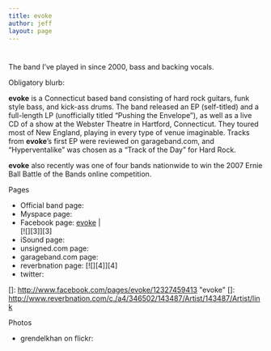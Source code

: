 ```yaml
---
title: evoke
author: jeff
layout: page
---
```

# 

The band I’ve played in since 2000, bass and backing vocals.

Obligatory blurb:

**evoke** is a Connecticut based band consisting of hard rock guitars, funk style bass, and kick-ass drums. The band released an EP (self-titled) and a full-length LP (unofficially titled “Pushing the Envelope”), as well as a live CD of a show at the Webster Theatre in Hartford, Connecticut. They toured most of New England, playing in every type of venue imaginable. Tracks from **evoke**’s first EP were reviewed on garageband.com, and “Hyperventalike” was chosen as a “Track of the Day” for Hard Rock.

**evoke** also recently was one of four bands nationwide to win the 2007 Ernie Ball Battle of the Bands online competition. 

Pages 
*   Official band page: 
*   Myspace page: 
*   Facebook page: [evoke][1] |   
    [![][3]][3]
*   iSound page: 
*   unsigned.com page: 
*   garageband.com page: 
*   reverbnation page: [![][4]][4]
*   twitter: 

 [1]: http://www.facebook.com/pages/evoke/12327459413 "evoke"
 []: http://www.facebook.com/pages/evoke/12327459413 "evoke"
 []: http://www.reverbnation.com/c./a4/346502/143487/Artist/143487/Artist/link




Photos 
*   grendelkhan on flickr: 
